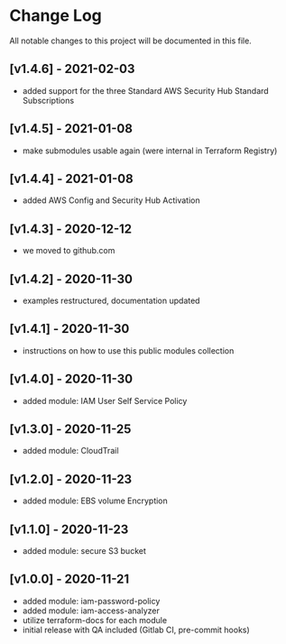 # Change Log

All notable changes to this project will be documented in this file.

<a name="v1.4.6"></a>
## [v1.4.6] - 2021-02-03

- added support for the three Standard AWS Security Hub Standard Subscriptions

<a name="v1.4.5"></a>
## [v1.4.5] - 2021-01-08

- make submodules usable again (were internal in Terraform Registry)

<a name="v1.4.4"></a>
## [v1.4.4] - 2021-01-08

- added AWS Config and Security Hub Activation

<a name="v1.4.3"></a>
## [v1.4.3] - 2020-12-12

- we moved to github.com

<a name="v1.4.2"></a>
## [v1.4.2] - 2020-11-30

- examples restructured, documentation updated

<a name="v1.4.1"></a>
## [v1.4.1] - 2020-11-30

- instructions on how to use this public modules collection

<a name="v1.4.0"></a>
## [v1.4.0] - 2020-11-30

- added module: IAM User Self Service Policy

<a name="v1.3.0"></a>
## [v1.3.0] - 2020-11-25

- added module: CloudTrail

<a name="v1.2.0"></a>
## [v1.2.0] - 2020-11-23

- added module: EBS volume Encryption

<a name="v1.1.0"></a>
## [v1.1.0] - 2020-11-23

- added module: secure S3 bucket

<a name="v1.0.0"></a>
## [v1.0.0] - 2020-11-21

- added module: iam-password-policy
- added module: iam-access-analyzer
- utilize terraform-docs for each module
- initial release with QA included (Gitlab CI, pre-commit hooks)
